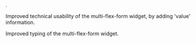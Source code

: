 .

Improved technical usability of the multi-flex-form widget, by adding 'value' information.

Improved typing of the multi-flex-form widget.